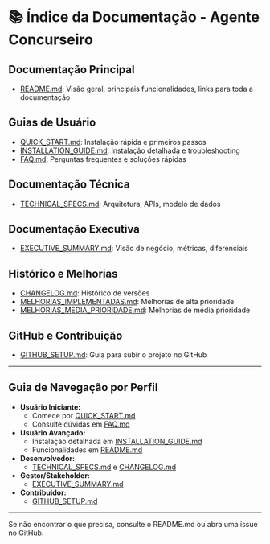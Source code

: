 # 📚 Índice da Documentação - Agente Concurseiro

## Documentação Principal
- [README.md](README.md): Visão geral, principais funcionalidades, links para toda a documentação

## Guias de Usuário
- [QUICK_START.md](QUICK_START.md): Instalação rápida e primeiros passos
- [INSTALLATION_GUIDE.md](INSTALLATION_GUIDE.md): Instalação detalhada e troubleshooting
- [FAQ.md](FAQ.md): Perguntas frequentes e soluções rápidas

## Documentação Técnica
- [TECHNICAL_SPECS.md](TECHNICAL_SPECS.md): Arquitetura, APIs, modelo de dados

## Documentação Executiva
- [EXECUTIVE_SUMMARY.md](EXECUTIVE_SUMMARY.md): Visão de negócio, métricas, diferenciais

## Histórico e Melhorias
- [CHANGELOG.md](CHANGELOG.md): Histórico de versões
- [MELHORIAS_IMPLEMENTADAS.md](MELHORIAS_IMPLEMENTADAS.md): Melhorias de alta prioridade
- [MELHORIAS_MEDIA_PRIORIDADE.md](MELHORIAS_MEDIA_PRIORIDADE.md): Melhorias de média prioridade

## GitHub e Contribuição
- [GITHUB_SETUP.md](GITHUB_SETUP.md): Guia para subir o projeto no GitHub

---

## Guia de Navegação por Perfil

- **Usuário Iniciante:**
  - Comece por [QUICK_START.md](QUICK_START.md)
  - Consulte dúvidas em [FAQ.md](FAQ.md)
- **Usuário Avançado:**
  - Instalação detalhada em [INSTALLATION_GUIDE.md](INSTALLATION_GUIDE.md)
  - Funcionalidades em [README.md](README.md)
- **Desenvolvedor:**
  - [TECHNICAL_SPECS.md](TECHNICAL_SPECS.md) e [CHANGELOG.md](CHANGELOG.md)
- **Gestor/Stakeholder:**
  - [EXECUTIVE_SUMMARY.md](EXECUTIVE_SUMMARY.md)
- **Contribuidor:**
  - [GITHUB_SETUP.md](GITHUB_SETUP.md)

---

Se não encontrar o que precisa, consulte o README.md ou abra uma issue no GitHub.
